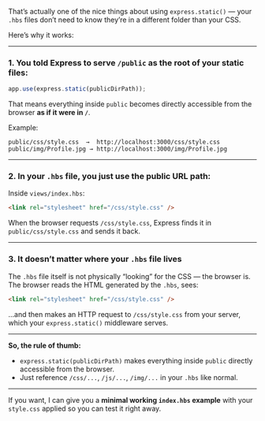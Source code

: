That’s actually one of the nice things about using `express.static()` — your `.hbs` files don’t need to know they’re in a different folder than your CSS.

Here’s why it works:

---

### 1. You told Express to serve `/public` as the **root** of your static files:

```js
app.use(express.static(publicDirPath));
```

That means everything inside `public` becomes directly accessible from the browser **as if it were in `/`**.

Example:

```
public/css/style.css  →  http://localhost:3000/css/style.css
public/img/Profile.jpg → http://localhost:3000/img/Profile.jpg
```

---

### 2. In your `.hbs` file, you just use the public URL path:

Inside `views/index.hbs`:

```html
<link rel="stylesheet" href="/css/style.css" />
```

When the browser requests `/css/style.css`, Express finds it in `public/css/style.css` and sends it back.

---

### 3. It doesn’t matter where your `.hbs` file lives

The `.hbs` file itself is not physically “looking” for the CSS — the browser is.
The browser reads the HTML generated by the `.hbs`, sees:

```html
<link rel="stylesheet" href="/css/style.css" />
```

…and then makes an HTTP request to `/css/style.css` from your server, which your `express.static()` middleware serves.

---

**So, the rule of thumb:**

- `express.static(publicDirPath)` makes everything inside `public` directly accessible from the browser.
- Just reference `/css/...`, `/js/...`, `/img/...` in your `.hbs` like normal.

---

If you want, I can give you a **minimal working `index.hbs` example** with your `style.css` applied so you can test it right away.
